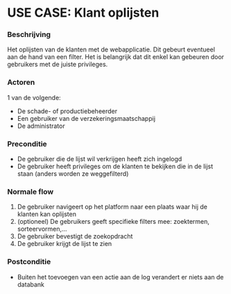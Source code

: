 # USE CASE: Klant oplijsten

### Beschrijving
Het oplijsten van de klanten met de webapplicatie. Dit gebeurt eventueel aan de hand van een filter. Het is belangrijk dat dit enkel kan gebeuren door gebruikers met de juiste privileges.
### Actoren
1 van de volgende:
- De schade- of productiebeheerder
- Een gebruiker van de verzekeringsmaatschappij
- De administrator

### Preconditie
- De gebruiker die de lijst wil verkrijgen heeft zich ingelogd
- De gebruiker heeft privileges om de klanten te bekijken die in de lijst staan (anders worden ze weggefilterd)

### Normale flow
1. De gebruiker navigeert op het platform naar een plaats waar hij de klanten kan oplijsten
2. (optioneel) De gebruikers geeft specifieke filters mee: zoektermen, sorteervormen,...
3. De gebruiker bevestigt de zoekopdracht
4. De gebruiker krijgt de lijst te zien

### Postconditie
- Buiten het toevoegen van een actie aan de log verandert er niets aan de databank
